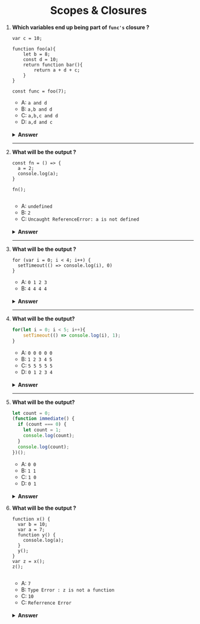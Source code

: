<div align="center">
  <h1>Scopes & Closures</h1>
</div>

<ol>
<li>

**Which variables end up being part of `func's` closure ?**

```JS
var c = 10;

function foo(a){
    let b = 8;
    const d = 10;
    return function bar(){
        return a + d + c;
    }
}

const func = foo(7);
```

- A: `a and d`
- B: `a,b and d`
- C: `a,b,c and d`
- D: `a,d and c`

<br/>

<details>
<summary><b>Answer</b></summary>
<p>

#### Option: A

</p>
</details>

</li>

---

<li>

**What will be the output ?**

```JS
const fn = () => {
  a = 2;
  console.log(a);
}

fn();


```

- A: `undefined`
- B: `2`
- C: `Uncaught ReferenceError: a is not defined`

<br/>

<details>
<summary><b>Answer</b></summary>
<p>

#### Option: B

</p>
</details>
</li>
 
  ---

<li>

**What will be the output ?**

```JS
for (var i = 0; i < 4; i++) {
  setTimeout(() => console.log(i), 0)
}

```

- A: `0 1 2 3`
- B: `4 4 4 4`

<br/>

<details>
<summary><b>Answer</b></summary>
<p>

#### Option: B

</p>
</details>
</li>

---

<li>

**What will be the output?**

```JavaScript
for(let i = 0; i < 5; i++){
    setTimeout(() => console.log(i), 1);
}
```

- A: `0 0 0 0 0`
- B: `1 2 3 4 5`
- C: `5 5 5 5 5`
- D: `0 1 2 3 4`

<br/>

<details>
<summary><b>Answer</b></summary>

<p>

#### Option: D

</p>

</details>

</li>

---

<li>

**What will be the output?**

```JavaScript
let count = 0;
(function immediate() {
  if (count === 0) {
    let count = 1;
    console.log(count);
  }
  console.log(count);
})();
```

- A: `0 0`
- B: `1 1`
- C: `1 0`
- D: `0 1`

<br/>

<details>
<summary><b>Answer</b></summary>

<p>

#### Option: C

</p>

</details>

</li>
<li>

**What will be the output ?**

```JS
function x() {
  var b = 10;
  var a = 7;
  function y() {
    console.log(a);
  }
  y();
}
var z = x();
z();


```

- A: `7`
- B: `Type Error : z is not a function`
- C: `10`
- C: `Referrence Error`

<br/>

<details>
<summary><b>Answer</b></summary>
<p>

#### Option: B

</p>
</details>
</li>
</ol>
